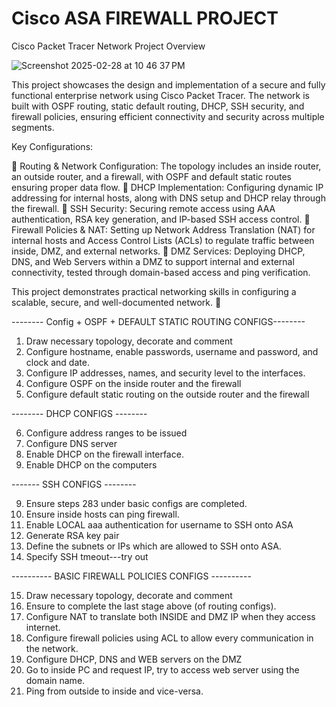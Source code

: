 # Cisco ASA FIREWALL PROJECT

Cisco Packet Tracer Network Project Overview

![Screenshot 2025-02-28 at 10 46 37 PM](https://github.com/user-attachments/assets/1b58e841-c174-405a-bad4-ec298ca3928d)

This project showcases the design and implementation of a secure and fully functional enterprise network using Cisco Packet Tracer. The network is built with OSPF routing, static default routing, DHCP, SSH security, and firewall policies, ensuring efficient connectivity and security across multiple segments.

Key Configurations:

🔹 Routing & Network Configuration: The topology includes an inside router, an outside router, and a firewall, with OSPF and default static routes ensuring proper data flow.
🔹 DHCP Implementation: Configuring dynamic IP addressing for internal hosts, along with DNS setup and DHCP relay through the firewall.
🔹 SSH Security: Securing remote access using AAA authentication, RSA key generation, and IP-based SSH access control.
🔹 Firewall Policies & NAT: Setting up Network Address Translation (NAT) for internal hosts and Access Control Lists (ACLs) to regulate traffic between inside, DMZ, and external networks.
🔹 DMZ Services: Deploying DHCP, DNS, and Web Servers within a DMZ to support internal and external connectivity, tested through domain-based access and ping verification.

This project demonstrates practical networking skills in configuring a scalable, secure, and well-documented network. 🚀

-------- Config + OSPF + DEFAULT STATIC ROUTING CONFIGS--------

1. Draw necessary topology, decorate and comment
2. ﻿﻿﻿Configure hostname, enable passwords, username and password, and clock and date.
3. ﻿﻿﻿Configure IP addresses, names, and security level to the interfaces.
4. ﻿﻿﻿Configure OSPF on the inside router and the firewall
5. ﻿﻿﻿Configure default static routing on the outside router and the firewall

-------- DHCP CONFIGS --------

6. Configure address ranges to be issued
7. ﻿﻿﻿Configure DNS server
8. ﻿﻿﻿Enable DHCP on the firewall interface.
9. ﻿﻿﻿Enable DHCP on the computers

------- SSH CONFIGS --------

9. Ensure steps 283 under basic configs are completed.
10. ﻿﻿﻿Ensure inside hosts can ping firewall.
11. ﻿﻿﻿Enable LOCAL aaa authentication for username to SSH onto ASA
12. ﻿﻿﻿Generate RSA key pair
13. ﻿﻿﻿Define the subnets or IPs which are allowed to SSH onto ASA.
14. ﻿﻿﻿Specify SSH tmeout---try out

---------- BASIC FIREWALL POLICIES CONFIGS ----------

15. Draw necessary topology, decorate and comment
16. Ensure to complete the last stage above (of routing configs).
17. Configure NAT to translate both INSIDE and DMZ IP when they access internet.
18. Configure firewall policies using ACL to allow every communication in the network.
19. Configure DHCP, DNS and WEB servers on the DMZ
20. Go to inside PC and request IP, try to access web server using the domain name.
21. Ping from outside to inside and vice-versa.
